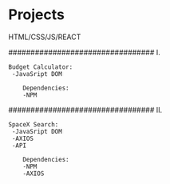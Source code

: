 # Projects
HTML/CSS/JS/REACT

#################################
I.

    Budget Calculator:
     -JavaSript DOM
    
        Dependencies:
        -NPM
    
#################################
II.

    SpaceX Search:
     -JavaSript DOM
     -AXIOS
     -API

        Dependencies:
        -NPM
        -AXIOS
